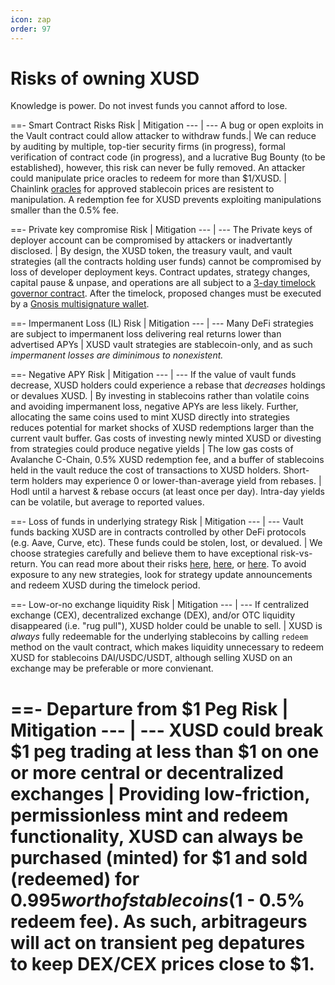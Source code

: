 ```yaml
---
icon: zap
order: 97
---
```


# Risks of owning XUSD

Knowledge is power. Do not invest funds you cannot afford to lose.

==- Smart Contract Risks
Risk  | Mitigation
---   | ---
A bug or open exploits in the Vault contract could allow attacker to withdraw funds.| We can reduce by auditing by multiple, top-tier security firms (in progress), formal verification of contract code (in progress), and a lucrative Bug Bounty (to be established), however, this risk can never be fully removed.
An attacker could manipulate price oracles to redeem for more than $1/XUSD.  | Chainlink [oracles](https://data.chain.link/avalanche/mainnet) for approved stablecoin prices are resistent to manipulation. A redemption fee for XUSD prevents exploiting manipulations smaller than the 0.5% fee.


==- Private key compromise
Risk  | Mitigation
---   | ---
The Private keys of deployer account can be compromised by attackers or inadvertantly disclosed. | By design, the XUSD token, the treasury vault, and vault strategies (all the contracts holding user funds) cannot be compromised by loss of developer deployment keys. Contract updates, strategy changes, capital pause & unpase, and operations are all subject to a [3-day timelock governor contract](https://github.com/factor-finance/xusd-contracts/blob/main/contracts/timelock/Timelock.sol). After the timelock, proposed changes must be executed by a [Gnosis multisignature wallet](https://github.com/gnosis/MultiSigWallet).


==- Impermanent Loss (IL)
Risk  | Mitigation
---   | ---
Many DeFi strategies are subject to impermanent loss delivering real returns lower than advertised APYs | XUSD vault strategies are stablecoin-only, and as such _impermanent losses are diminimous to nonexistent._

==- Negative APY
Risk  | Mitigation
---   | ---
If the value of vault funds decrease, XUSD holders could experience a rebase that *decreases* holdings or devalues XUSD. | By investing in stablecoins rather than volatile coins and avoiding impermanent loss, negative APYs are less likely. Further, allocating the same coins used to mint XUSD directly into strategies reduces potential for market shocks of XUSD redemptions larger than the current vault buffer.
Gas costs of investing newly minted XUSD or divesting from strategies could produce negative yields | The low gas costs of Avalanche C-Chain, 0.5% XUSD redemption fee, and a buffer of stablecoins held in the vault reduce the cost of transactions to XUSD holders.
Short-term holders may experience 0 or lower-than-average yield from rebases. | Hodl until a harvest & rebase occurs (at least once per day). Intra-day yields can be volatile, but average to reported values.


==- Loss of funds in underlying strategy
Risk  | Mitigation
---   | ---
Vault funds backing XUSD are in contracts controlled by other DeFi protocols (e.g. Aave, Curve, etc). These funds could be stolen, lost, or devalued. | We choose strategies carefully and believe them to have exceptional risk-vs-return. You can read more about their risks [here](https://docs.aave.com/risk/liquidity-risk/introduction), [here](https://curve.fi/risks), or [here](https://alphafinancelab.gitbook.io/alpha-homora-v2/ibeth-alpha/tbd-risks-and-mitigation-1). To avoid exposure to any new strategies, look for strategy update announcements and redeem XUSD during the timelock period.


==- Low-or-no exchange liquidity
Risk  | Mitigation
---   | ---
If centralized exchange (CEX), decentralized exchange (DEX), and/or OTC liquidity disappeared (i.e. "rug pull"), XUSD holder could be unable to sell. | XUSD is *always* fully redeemable for the underlying stablecoins by calling `redeem` method on the vault contract, which makes liquidity unnecessary to redeem XUSD for stablecoins DAI/USDC/USDT, although selling XUSD on an exchange may be preferable or more convienant.

==- Departure from $1 Peg
Risk  | Mitigation
---   | ---
XUSD could break $1 peg trading at less than $1 on one or more central or decentralized exchanges | Providing low-friction, permissionless mint and redeem functionality, XUSD can always be purchased (minted) for $1 and sold (redeemed) for $0.995 worth of stablecoins ($1 - 0.5% redeem fee). As such, arbitrageurs will act on transient peg depatures to keep DEX/CEX prices close to $1.
===

